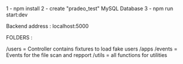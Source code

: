 1 - npm install
2 - create "pradeo_test" MySQL Database
3 - npm run start:dev

Backend address : localhost:5000



FOLDERS :

/users = Controller contains fixtures to load fake users
/apps
/events = Events for the file scan and repport
/utils = all functions for utilities